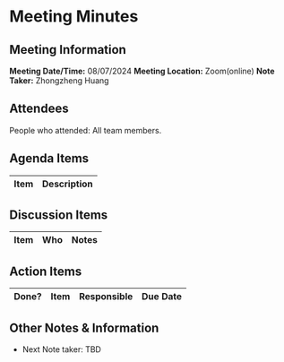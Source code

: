 # Meeting Minutes
## Meeting Information
**Meeting Date/Time:** 08/07/2024
**Meeting Location:** Zoom(online)
**Note Taker:**  Zhongzheng Huang

## Attendees
People who attended: All team members.

## Agenda Items

Item | Description
---- | ----



## Discussion Items
Item | Who | Notes 
---- | ---- | ---- 


## Action Items
| Done? | Item                                                  | Responsible                 | Due Date   |
| ----- | ----------------------------------------------------- | --------------------------- | ---------- |


## Other Notes & Information
- Next Note taker: TBD
